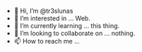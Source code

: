 - 👋 Hi, I’m @tr3slunas
- 👀 I’m interested in ... Web.
- 🌱 I’m currently learning ... this thing.
- 💞️ I’m looking to collaborate on ... nothing.
- 📫 How to reach me ... 

<!---
tr3slunas/tr3slunas is a ✨ special ✨ repository because its `README.md` (this file) appears on your GitHub profile.
You can click the Preview link to take a look at your changes.
--->
